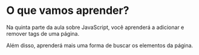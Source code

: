 # O que vamos aprender?

<p>
    Na quinta parte da aula sobre JavaScript, você aprenderá a adicionar e remover tags de uma página.
</p>
<p>
    Além disso, aprenderá mais uma forma de buscar os elementos da página.
</p>